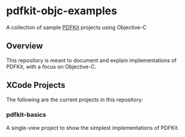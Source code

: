 # pdfkit-objc-examples

A collection of sample [PDFKit](https://developer.apple.com/documentation/pdfkit) projects using Objective-C

## Overview

This repository is meant to document and explain implementations of PDFKit, with a focus on Objective-C.

## XCode Projects

The following are the current projects in this repository:

### pdfkit-basics

A single-view project to show the simplest implementations of PDFKit.
